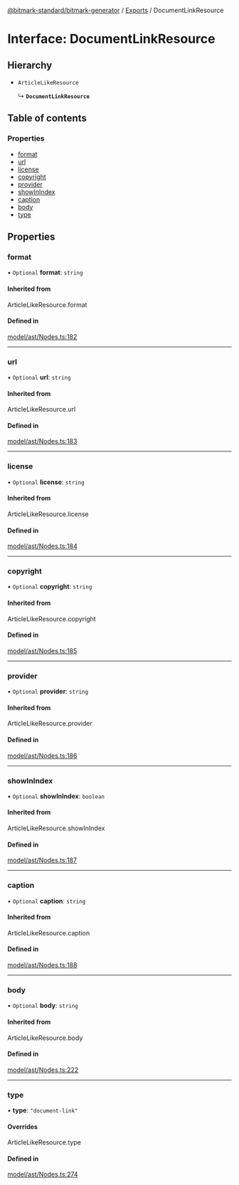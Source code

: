 [@bitmark-standard/bitmark-generator](../API.md) / [Exports](../modules.md) / DocumentLinkResource

# Interface: DocumentLinkResource

## Hierarchy

- `ArticleLikeResource`

  ↳ **`DocumentLinkResource`**

## Table of contents

### Properties

- [format](DocumentLinkResource.md#format)
- [url](DocumentLinkResource.md#url)
- [license](DocumentLinkResource.md#license)
- [copyright](DocumentLinkResource.md#copyright)
- [provider](DocumentLinkResource.md#provider)
- [showInIndex](DocumentLinkResource.md#showInIndex)
- [caption](DocumentLinkResource.md#caption)
- [body](DocumentLinkResource.md#body)
- [type](DocumentLinkResource.md#type)

## Properties

### format

• `Optional` **format**: `string`

#### Inherited from

ArticleLikeResource.format

#### Defined in

[model/ast/Nodes.ts:182](https://github.com/getMoreBrain/bitmark-generator/blob/ccb191f/src/model/ast/Nodes.ts#L182)

___

### url

• `Optional` **url**: `string`

#### Inherited from

ArticleLikeResource.url

#### Defined in

[model/ast/Nodes.ts:183](https://github.com/getMoreBrain/bitmark-generator/blob/ccb191f/src/model/ast/Nodes.ts#L183)

___

### license

• `Optional` **license**: `string`

#### Inherited from

ArticleLikeResource.license

#### Defined in

[model/ast/Nodes.ts:184](https://github.com/getMoreBrain/bitmark-generator/blob/ccb191f/src/model/ast/Nodes.ts#L184)

___

### copyright

• `Optional` **copyright**: `string`

#### Inherited from

ArticleLikeResource.copyright

#### Defined in

[model/ast/Nodes.ts:185](https://github.com/getMoreBrain/bitmark-generator/blob/ccb191f/src/model/ast/Nodes.ts#L185)

___

### provider

• `Optional` **provider**: `string`

#### Inherited from

ArticleLikeResource.provider

#### Defined in

[model/ast/Nodes.ts:186](https://github.com/getMoreBrain/bitmark-generator/blob/ccb191f/src/model/ast/Nodes.ts#L186)

___

### showInIndex

• `Optional` **showInIndex**: `boolean`

#### Inherited from

ArticleLikeResource.showInIndex

#### Defined in

[model/ast/Nodes.ts:187](https://github.com/getMoreBrain/bitmark-generator/blob/ccb191f/src/model/ast/Nodes.ts#L187)

___

### caption

• `Optional` **caption**: `string`

#### Inherited from

ArticleLikeResource.caption

#### Defined in

[model/ast/Nodes.ts:188](https://github.com/getMoreBrain/bitmark-generator/blob/ccb191f/src/model/ast/Nodes.ts#L188)

___

### body

• `Optional` **body**: `string`

#### Inherited from

ArticleLikeResource.body

#### Defined in

[model/ast/Nodes.ts:222](https://github.com/getMoreBrain/bitmark-generator/blob/ccb191f/src/model/ast/Nodes.ts#L222)

___

### type

• **type**: ``"document-link"``

#### Overrides

ArticleLikeResource.type

#### Defined in

[model/ast/Nodes.ts:274](https://github.com/getMoreBrain/bitmark-generator/blob/ccb191f/src/model/ast/Nodes.ts#L274)
